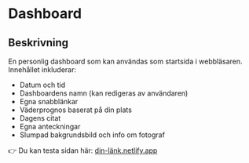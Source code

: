 # Dashboard

## Beskrivning

En personlig dashboard som kan användas som startsida i webbläsaren. Innehållet inkluderar:

- Datum och tid
- Dashboardens namn (kan redigeras av användaren)
- Egna snabblänkar
- Väderprognos baserat på din plats
- Dagens citat
- Egna anteckningar
- Slumpad bakgrundsbild och info om fotograf

👉 Du kan testa sidan här: [din-länk.netlify.app](https://din-länk.netlify.app)
